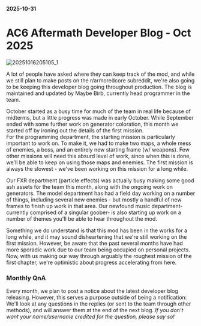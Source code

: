 **2025-10-31**
# AC6 Aftermath Developer Blog - Oct 2025
![20251016205105_1](https://github.com/user-attachments/assets/cc5f33e9-6063-47f1-b5a1-2b3bd10313c3)

A lot of people have asked where they can keep track of the mod, and while we still plan to make posts on the r/armoredcore subreddit, we're also going to be keeping this developer blog going throughout production.
The blog is maintained and updated by Maybe Birb, currently head programmer in the team.

  October started as a busy time for much of the team in real life because of midterms, but a little progress was made in early October. While September ended with some further work on generator coloration, this month we started off by ironing out the details of the first mission.  
  For the programming department, the starting mission is particularly important to work on. To make it, we had to make two maps, a whole mess of enemies, a boss, and an entirely new starting frame (w/ weapons). Few other missions will need this absurd level of work, since when this is done, we'll be able to keep on using those maps and enemies. The first mission is always the slowest - we've been working on this mission for a long while.

  Our FXR department (particle effects) was actually busy making some good ash assets for the team this month, along with the ongoing work on generators. The model department has had a field day working on a number of things, including several new enemies - but mostly a handful of new frames to finish up work in that area. Our newfound music department- currently comprised of a singular goober- is also starting up work on a number of themes you'll be able to hear throughout the mod.

  Something we do understand is that this mod has been in the works for a long while, and it may sound disheartening that we're still working on the first mission. However, be aware that the past several months have had more sporadic work due to our team being occupied on personal projects. Now, with us making our way through arguably the roughest mission of the first chapter, we're optimistic about progress accelerating from here.

### Monthly QnA
  Every month, we plan to post a notice about the latest developer blog releasing. However, this serves a purpose outside of being a notification: We'll look at any questions in the replies (or sent to the team through other methods), and will answer them at the end of the next blog. *If you don't want your name/username credited for the question, please say so!*
